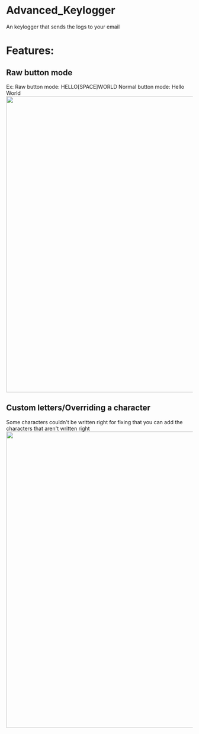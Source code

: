 # Advanced_Keylogger
An keylogger that sends the logs to your email
<h1>Features:</h1>
<h2>Raw button mode</h2>
Ex:
Raw button mode: HELLO[SPACE]WORLD
Normal button mode: Hello World

<img src="https://cdn.discordapp.com/attachments/734523179409866873/774287594536042526/Capture.jpeg" width="800">

<h2>Custom letters/Overriding a character</h2>
Some characters couldn't be written right for fixing that you can add the characters that aren't written right
<img src="https://cdn.discordapp.com/attachments/734523179409866873/774289178035748874/unknown.png" width="800">

